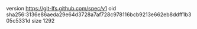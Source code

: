 version https://git-lfs.github.com/spec/v1
oid sha256:3136e86aeda29e64d3728a7af728c978116bcb9213e662eb8ddff1b305c5331d
size 1292
